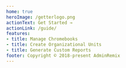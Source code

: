 ```yaml
---
home: true
heroImage: /getterlogo.png
actionText: Get Started →
actionLink: /guide/
features:
- title: Manage Chromebooks
- title: Create Organizational Units
- title: Generate Custom Reports
footer: Copyright © 2018-present AdminRemix
---
```

